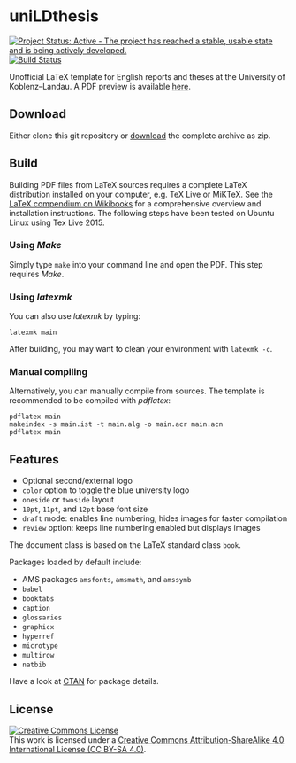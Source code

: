 # uniLDthesis

[![Project Status: Active - The project has reached a stable, usable state and is being actively developed.](http://www.repostatus.org/badges/latest/active.svg)](http://www.repostatus.org/#active)
[![Build Status](https://travis-ci.org/zsteinmetz/uniLDthesis.svg?branch=master)](https://travis-ci.org/zsteinmetz/uniLDthesis)

Unofficial LaTeX template for English reports and theses at the University of Koblenz–Landau. A PDF preview is available [here](https://github.com/zsteinmetz/uniLDthesis/blob/master/main.pdf).

## Download

Either clone this git repository or [download](https://github.com/zsteinmetz/uniLDthesis/archive/master.zip) the complete archive as zip.

## Build

Building PDF files from LaTeX sources requires a complete LaTeX distribution installed on your computer, e.g. TeX Live or MiKTeX. See the [LaTeX compendium on Wikibooks](https://en.wikibooks.org/wiki/LaTeX/Installation) for a comprehensive overview and installation instructions. The following steps have been tested on Ubuntu Linux using Tex Live 2015.

### Using _Make_

Simply type `make` into your command line and open the PDF. This step requires _Make_.

### Using _latexmk_

You can also use _latexmk_ by typing:

```shell
latexmk main
```

After building, you may want to clean your environment with `latexmk -c`.

### Manual compiling

Alternatively, you can manually compile from sources. The template is recommended to be compiled with _pdflatex_:

```shell
pdflatex main
makeindex -s main.ist -t main.alg -o main.acr main.acn
pdflatex main
```

## Features

* Optional second/external logo
* `color` option to toggle the blue university logo
* `oneside` or `twoside` layout
* `10pt`, `11pt`, and `12pt` base font size
* `draft` mode: enables line numbering, hides images for faster compilation
* `review` option: keeps line numbering enabled but displays images

The document class is based on the LaTeX standard class `book`.

Packages loaded by default include:

* AMS packages `amsfonts`, `amsmath`, and `amssymb`
* `babel`
* `booktabs`
* `caption`
* `glossaries`
* `graphicx`
* `hyperref`
* `microtype`
* `multirow`
* `natbib`

Have a look at [CTAN](https://www.ctan.org/) for package details.

## License

<a rel="license" href="http://creativecommons.org/licenses/by-sa/4.0/"><img alt="Creative Commons License" style="border-width:0" src="https://i.creativecommons.org/l/by-sa/4.0/88x31.png" /></a><br />This work is licensed under a <a rel="license" href="http://creativecommons.org/licenses/by-sa/4.0/">Creative Commons Attribution-ShareAlike 4.0 International License (CC BY-SA 4.0)</a>.

